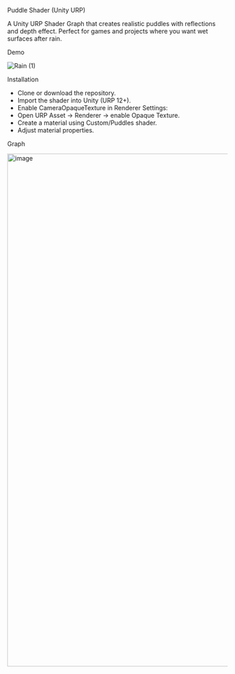 Puddle Shader (Unity URP)

A Unity URP Shader Graph that creates realistic puddles with reflections and depth effect.
Perfect for games and projects where you want wet surfaces after rain.

Demo

![Rain (1)](https://github.com/user-attachments/assets/659db754-4045-47a1-bb84-14cbfd7884ce)

Installation
- Clone or download the repository.
- Import the shader into Unity (URP 12+).
- Enable CameraOpaqueTexture in Renderer Settings:
 - Open URP Asset → Renderer → enable Opaque Texture.
- Create a material using Custom/Puddles shader.
- Adjust material properties.

Graph

<img width="1613" height="1170" alt="image" src="https://github.com/user-attachments/assets/12c56978-5e8d-4930-bc23-a5137d1ce3f9" />

